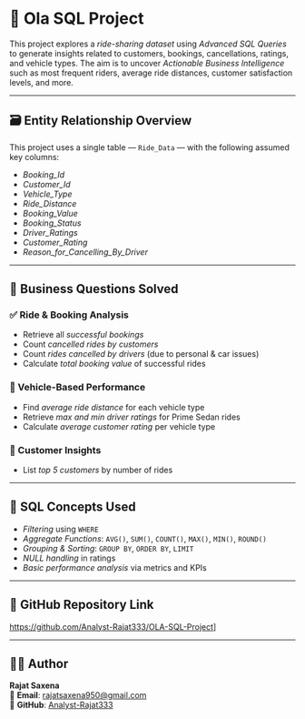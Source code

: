 # 🚖 Ola SQL Project

This project explores a *ride-sharing dataset* using *Advanced SQL Queries* to generate insights related to customers, bookings, cancellations, ratings, and vehicle types. The aim is to uncover *Actionable Business Intelligence* such as most frequent riders, average ride distances, customer satisfaction levels, and more.

---

## 🗃️ Entity Relationship Overview
This project uses a single table — `Ride_Data` — with the following assumed key columns:

- *Booking_Id*
- *Customer_Id*
- *Vehicle_Type*
- *Ride_Distance*
- *Booking_Value*
- *Booking_Status*
- *Driver_Ratings*
- *Customer_Rating*
- *Reason_for_Cancelling_By_Driver*

---

## 🎯 Business Questions Solved

### ✅ Ride & Booking Analysis

- Retrieve all *successful bookings*
- Count *cancelled rides by customers*
- Count *rides cancelled by drivers* (due to personal & car issues)
- Calculate *total booking value* of successful rides

### 🚗 Vehicle-Based Performance

- Find *average ride distance* for each vehicle type
- Retrieve *max and min driver ratings* for Prime Sedan rides
- Calculate *average customer rating* per vehicle type

### 👤 Customer Insights

- List *top 5 customers* by number of rides

---

## 🧠 SQL Concepts Used

- *Filtering* using `WHERE`
- *Aggregate Functions*: `AVG()`, `SUM()`, `COUNT()`, `MAX()`, `MIN()`, `ROUND()`
- *Grouping & Sorting*: `GROUP BY`, `ORDER BY`, `LIMIT`
- *NULL handling* in ratings
- *Basic performance analysis* via metrics and KPIs

---

## 🔗 GitHub Repository Link

https://github.com/Analyst-Rajat333/OLA-SQL-Project]

---

## 👨‍💻 Author

**Rajat Saxena**  
📧 **Email**: [rajatsaxena950@gmail.com](mailto:rajatsaxena950@gmail.com)  
🔗 **GitHub**: [Analyst-Rajat333](https://github.com/Analyst-Rajat333)
